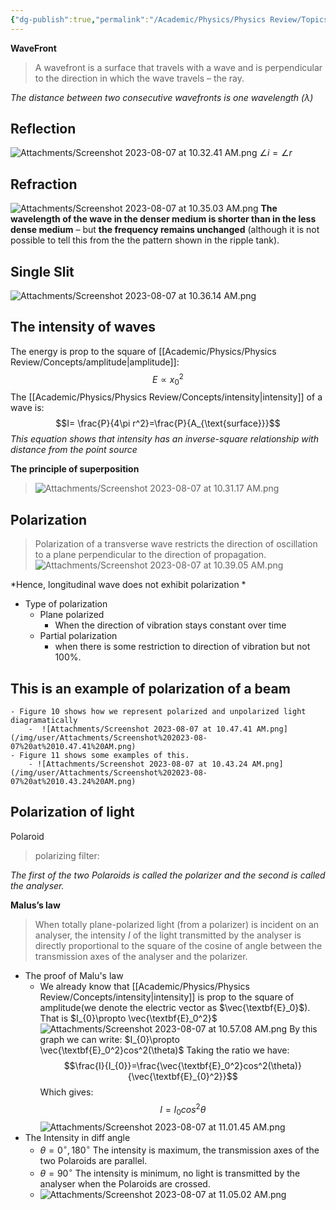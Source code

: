 ```yaml
---
{"dg-publish":true,"permalink":"/Academic/Physics/Physics Review/Topics/Wave characteristics/"}
---
```


**WaveFront** 
>A wavefront is a surface that travels with a wave and is perpendicular to the direction in which the wave travels – the ray.

*The distance between two consecutive wavefronts is one wavelength ($\lambda$)* 

## Reflection
![Attachments/Screenshot 2023-08-07 at 10.32.41 AM.png](/img/user/Attachments/Screenshot%202023-08-07%20at%2010.32.41%20AM.png)
$\angle i=\angle r$ 

## Refraction

![Attachments/Screenshot 2023-08-07 at 10.35.03 AM.png](/img/user/Attachments/Screenshot%202023-08-07%20at%2010.35.03%20AM.png)
**The wavelength of the wave in the denser medium is shorter than in the less dense medium** – but **the frequency remains unchanged** (although it is not possible to tell this from the the pattern shown in the ripple tank).

## Single Slit
![Attachments/Screenshot 2023-08-07 at 10.36.14 AM.png](/img/user/Attachments/Screenshot%202023-08-07%20at%2010.36.14%20AM.png)
## The intensity of waves
The energy is prop to the square of [[Academic/Physics/Physics Review/Concepts/amplitude\|amplitude]]:
$$E\propto x_0^2$$
The [[Academic/Physics/Physics Review/Concepts/intensity\|intensity]] of a wave is:
$$I= \frac{P}{4\pi r^2}=\frac{P}{A_{\text{surface}}}$$
*This equation shows that intensity has an inverse-square relationship with distance from the point source*

**The principle of superposition**
>![Attachments/Screenshot 2023-08-07 at 10.31.17 AM.png](/img/user/Attachments/Screenshot%202023-08-07%20at%2010.31.17%20AM.png)

## Polarization
>Polarization of a transverse wave restricts the direction of oscillation to a plane perpendicular to the direction of propagation.![Attachments/Screenshot 2023-08-07 at 10.39.05 AM.png](/img/user/Attachments/Screenshot%202023-08-07%20at%2010.39.05%20AM.png)

*Hence, longitudinal wave does not exhibit polarization *

- Type of polarization
	- Plane polarized
		- When the direction of vibration stays constant over time
	- Partial polarization
		- when there is some restriction to direction of vibration but not $100\%$.

This is an example of polarization of a beam
- 
	- Figure 10 shows how we represent polarized and unpolarized light diagramatically
		-  ![Attachments/Screenshot 2023-08-07 at 10.47.41 AM.png](/img/user/Attachments/Screenshot%202023-08-07%20at%2010.47.41%20AM.png)
	- Figure 11 shows some examples of this.
		- ![Attachments/Screenshot 2023-08-07 at 10.43.24 AM.png](/img/user/Attachments/Screenshot%202023-08-07%20at%2010.43.24%20AM.png)

## Polarization of light
Polaroid
>polarizing filter:

*The first of the two Polaroids is called the polarizer and the second is called the analyser.* 

**Malus’s law**
>When totally plane-polarized light (from a polarizer) is incident on an analyser, the intensity $I$ of the light transmitted by the analyser is directly proportional to the square of the cosine of angle between the transmission axes of the analyser and the polarizer.

- The proof of Malu's law
	- We already know that [[Academic/Physics/Physics Review/Concepts/intensity\|intensity]] is prop to the square of amplitude(we denote the electric vector as $\vec{\textbf{E}_0}$). That is $I_{0}\propto \vec{\textbf{E}_0^2}$ ![Attachments/Screenshot 2023-08-07 at 10.57.08 AM.png](/img/user/Attachments/Screenshot%202023-08-07%20at%2010.57.08%20AM.png) By this graph we can write: $I_{0}\propto \vec{\textbf{E}_0^2}cos^2(\theta)$ Taking the ratio we have:$$\frac{I}{I_{0}}=\frac{\vec{\textbf{E}_0^2}cos^2(\theta)}{\vec{\textbf{E}_{0}^2}}$$Which gives:
$$I=I_0cos^2\theta$$ ![Attachments/Screenshot 2023-08-07 at 11.01.45 AM.png](/img/user/Attachments/Screenshot%202023-08-07%20at%2011.01.45%20AM.png)
- The Intensity in diff angle
	- $\theta=0^{\circ},180^{\circ}$    The intensity is maximum, the transmission axes of the two Polaroids are parallel.
	- $\theta=90^{\circ}$ The intensity is minimum, no light is transmitted by the analyser when the Polaroids are crossed.
	- ![Attachments/Screenshot 2023-08-07 at 11.05.02 AM.png](/img/user/Attachments/Screenshot%202023-08-07%20at%2011.05.02%20AM.png)


